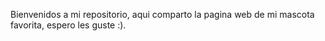 Bienvenidos a mi repositorio, aqui comparto la pagina web de mi mascota favorita, espero les guste :).

